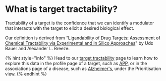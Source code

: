 # What is target tractability?

Tractability of a target is the confidence that we can identify a modulator that interacts with the target to elicit a desired biological effect. 

Our definition is derived from “[Ligandability of Drug Targets: Assessment of Chemical Tractability via Experimental and In Silico Approaches](https://onlinelibrary.wiley.com/doi/abs/10.1002/9783527677047.ch03)" by Udo Bauer and Alexander L. Breeze.

{% hint style="info" %}
Head to our [target tractability](https://docs.targetvalidation.org/getting-started/target-tractability) page to learn how to explore this data in the profile page of a target, such as [APP](https://www.targetvalidation.org/target/ENSG00000142192?view=sec:tractability), or in the associations page of a disease, such as [Alzheimer's](https://www.targetvalidation.org/disease/EFO_0000249/associations?view=t:priority&fcts=datatype:genetic_association;somatic_mutation;known_drug;affected_pathway), under the Prioritisation view. 
{% endhint %}





### 

